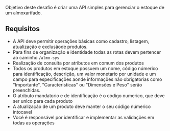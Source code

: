 Objetivo deste desafio é criar uma API simples para gerenciar o estoque de um almoxarifado.

## Requisitos

- A API deve permitir operações básicas como cadastro, listagem, atualização e exclusãode produtos.
- Para fins de organização e identidade todas as rotas devem pertencer ao caminho `/almo-sys`
- Realização de consulta por atributos em comum dos produtos
- Todos os produtos em estoque possuem um nome, código númerico para identificação, descrição, um
  valor monetario por unidade e um campo para especificações aonde informações não obrigatorias como "Importante", "Caracteristicas" ou "Dimensões e Peso" serão preenchidas.
- O atributo mandatorio e de identificação é o código numerico, que deve ser unico para cada produto
- A atualização de um produto deve manter o seu código númerico intocavel
- Você é responsável por identificar e implementar as validações em todas as operações
